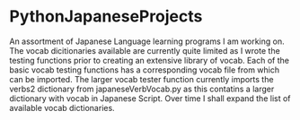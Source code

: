 # PythonJapaneseProjects
An assortment of Japanese Language learning programs I am working on.
The vocab dicitionaries available are currently quite limited as I wrote the testing functions prior to creating an extensive library of vocab.
Each of the basic vocab testing functions has a corresponding vocab file from which can be imported.
The larger vocab tester function currently imports the verbs2 dictionary from japaneseVerbVocab.py as this contatins a larger dictionary with vocab in Japanese Script. Over time
I shall expand the list of available vocab dictionaries.

